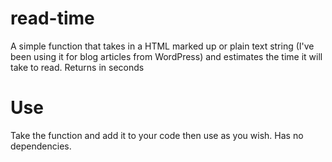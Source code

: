 read-time
=========

A simple function that takes in a HTML marked up or plain text string (I've been using it for blog articles from WordPress) and estimates the time it will take to read. Returns in seconds

Use
========

Take the function and add it to your code then use as you wish. Has no dependencies.


